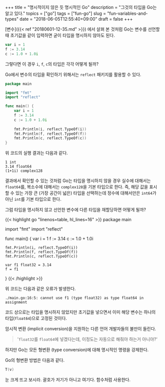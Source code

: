 +++
title = "명시적이지 않은 듯 명시적인 Go"
description = "그것의 타입을 Go는 알고 있다."
topics = ["go"]
tags = ["fun-go"]
slug = "fun-variables-and-types"
date = "2018-06-05T12:55:40+09:00"
draft = false
+++

[변수]({{< ref "20180601-12-35.md" >}}) 에서 살펴 본 것처럼 Go는 변수를 선언할 때 초기값을 같이 입력하면 굳이 타입을 명시하지 않아도 된다.

```go
var i = 1
f := 3.14
c := 1.0 + 1.0i
```

그렇다면 이 경우 `i`, `f`, `c`의 타입은 각각 어떻게 될까?

Go에서 변수의 타입을 확인하기 위해서는 `reflect` 패키지를 활용할 수 있다.

```go
package main

import "fmt"
import "reflect"

func main() {
    var i = 1
    f := 3.14
    c := 1.0 + 1.0i
    
    fmt.Println(i, reflect.TypeOf(i))
    fmt.Println(f, reflect.TypeOf(f))
    fmt.Println(c, reflect.TypeOf(c))
}
```

위 코드의 실행 결과는 다음과 같다.

```
1 int
3.14 float64
(1+1i) complex128
```

결과에서 확인할 수 있는 것처럼 Go는 타입을 명시하지 않을 경우 실수에 대해서는 `float64`를, 복소수에 대해서는 `complex128`을 기본 타입으로 한다. 즉, 해당 값을 표시할 수 있는 가장 큰 (가장 공간이 넓은) 타입을 선택하는데 정수에 대해서만은 `int64`가 아닌 `int`를 기본 타입으로 한다.

그럼 타입을 명시하지 않고 선언한 변수에 다른 타입을 재할당하면 어떻게 될까?

{{< highlight go "linenos=table, hl_lines=16" >}}
package main

import "fmt"
import "reflect"

func main() {
    var i = 1
    f := 3.14
    c := 1.0 + 1.0i
    
    fmt.Println(i, reflect.TypeOf(i))
    fmt.Println(f, reflect.TypeOf(f))
    fmt.Println(c, reflect.TypeOf(c))
    
    var f1 float32 = 3.14
    f = f1
}
{{< /highlight >}}

위 코드는 다음과 같은 오류가 발생한다.

```
./main.go:16:5: cannot use f1 (type float32) as type float64 in assignment
```

코드 상으로는 타입을 명시하지 않았지만 초기값을 넣으면서 이미 해당 변수는 하나의 타입(`float64`)으로 고정된 것이다. 

암시적 변환 (implicit conversion)을 지원하는 다른 언어 개발자들의 불만이 들린다.

> '`float32`를 `float64`에 넣겠다는데, 이정도는 자동으로 해줘야 하는거 아니야?'

하지만 Go는 모든 형변환 (type conversion)에 대해 명시적인 명령을 강제한다.

Go의 형변환 방법은 다음과 같다.

```go
T(v)
```

눈 크게 뜨고 보시라. 괄호가 저기가 아니고 여기다. 함수처럼 사용한다.

